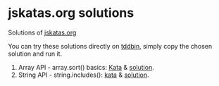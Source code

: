 # jskatas.org solutions
Solutions of [jskatas.org](https://jskatas.org/) 

You can try these solutions directly on [tddbin](tddbin.com), simply copy the chosen solution and run it.

1. Array API - array.sort() basics: [Kata](src/string-api/001-array-sort-basics/kata.js) & [solution](src/string-api/001-array-sort-basics/solution.js).
63. String API - string.includes(): [kata](src/string-api/063-string-includes/kata.js) & [solution](src/string-api/063-string-includes/solution.js).
